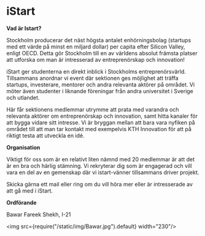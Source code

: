 # iStart

__Vad är Istart?__

Stockholm producerar det näst högsta antalet enhörningsbolag (startups med ett värde på minst en miljard dollar) per capita efter Silicon Valley, enligt OECD. Detta gör Stockholm till en av världens absolut främsta platser att utforska om man är intresserad av entreprenörskap och innovation!

iStart ger studenterna en direkt inblick i Stockholms entreprenörsvärld. Tillsammans anordnar vi event där sektionen ges möjlighet att träffa startups, investerare, mentorer och andra relevanta aktörer på området. Vi möter även studenter i liknande föreningar från andra universitet i Sverige och utlandet.

Här får sektionens medlemmar utrymme att prata med varandra och relevanta aktörer om entreprenörskap och innovation, samt hitta kanaler för att bygga vidare sitt intresse. Vi är bryggan mellan att bara vara nyfiken på området till att man tar kontakt med exempelvis KTH Innovation för att på riktigt testa att utveckla en idé.

__Organisation__

Viktigt för oss som är en relativt liten nämnd med 20 medlemmar är att det är en bra och härlig stämning. Vi rekryterar dig som är engagerad och vill vara en del av en gemenskap där vi istart-vänner tillsammans driver projekt.

Skicka gärna ett mail eller ring om du vill höra mer eller är intresserade av att gå med i iStart.

__Ordförande__

Bawar Fareek Shekh, I-21

<img src={require("/static/img/Bawar.jpg").default} width="230"/>